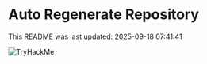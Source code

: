 # Auto Regenerate Repository

This README was last updated: 2025-09-18 07:41:41

 ![TryHackMe](https://tryhackme.com/badge/533634)